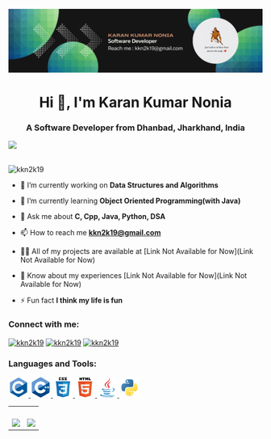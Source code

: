 
![logo](https://github.com/kkn2k19/kkn2k19/blob/main/Banner.png)
<h1 align="center">Hi 👋, I'm Karan Kumar Nonia</h1>
<h3 align="center">A Software Developer from Dhanbad, Jharkhand, India</h3>

<a href="https://github.com/ryo-ma/github-profile-trophy">
  <img width=800 align="right" src="https://github-profile-trophy.vercel.app/?username=kkn2k19&column=10&theme=gruvbox&no-frame=true"/>
</a>
<br>
<br>

<p align="left"> <img src="https://komarev.com/ghpvc/?username=kkn2k19&label=Profile%20views&color=0e75b6&style=flat" alt="kkn2k19" />  </p>

- 🔭 I’m currently working on **Data Structures and Algorithms**

- 🌱 I’m currently learning **Object Oriented Programming(with Java)**

- 💬 Ask me about **C, Cpp, Java, Python, DSA**

- 📫 How to reach me **kkn2k19@gmail.com**

- 👨‍💻 All of my projects are available at [Link Not Available for Now](Link Not Available for Now)

- 📄 Know about my experiences [Link Not Available for Now](Link Not Available for Now)

- ⚡ Fun fact **I think my life is fun**



<h3 align="left">Connect with me:</h3>
<p align="left">
<a href="https://linkedin.com/in/kkn2k19" target="blank"><img align="center" src="https://raw.githubusercontent.com/rahuldkjain/github-profile-readme-generator/master/src/images/icons/Social/linked-in-alt.svg" alt="kkn2k19" height="30" width="40" /></a>
<a href="https://instagram.com/kkn2k19" target="blank"><img align="center" src="https://raw.githubusercontent.com/rahuldkjain/github-profile-readme-generator/master/src/images/icons/Social/instagram.svg" alt="kkn2k19" height="30" width="40" /></a>
<a href="https://www.leetcode.com/kkn2k19" target="blank"><img align="center" src="https://raw.githubusercontent.com/rahuldkjain/github-profile-readme-generator/master/src/images/icons/Social/leet-code.svg" alt="kkn2k19" height="30" width="40" /></a>
</p>

<h3 align="left">Languages and Tools:</h3>
<p align="left"> <a href="https://www.cprogramming.com/" target="_blank" rel="noreferrer"> <img src="https://raw.githubusercontent.com/devicons/devicon/master/icons/c/c-original.svg" alt="c" width="40" height="40"/> </a> <a href="https://www.w3schools.com/cpp/" target="_blank" rel="noreferrer"> <img src="https://raw.githubusercontent.com/devicons/devicon/master/icons/cplusplus/cplusplus-original.svg" alt="cplusplus" width="40" height="40"/> </a> <a href="https://www.w3schools.com/css/" target="_blank" rel="noreferrer"> <img src="https://raw.githubusercontent.com/devicons/devicon/master/icons/css3/css3-original-wordmark.svg" alt="css3" width="40" height="40"/> </a> <a href="https://www.w3.org/html/" target="_blank" rel="noreferrer"> <img src="https://raw.githubusercontent.com/devicons/devicon/master/icons/html5/html5-original-wordmark.svg" alt="html5" width="40" height="40"/> </a> <a href="https://www.java.com" target="_blank" rel="noreferrer"> <img src="https://raw.githubusercontent.com/devicons/devicon/master/icons/java/java-original.svg" alt="java" width="40" height="40"/> </a> <a href="https://www.python.org" target="_blank" rel="noreferrer"> <img src="https://raw.githubusercontent.com/devicons/devicon/master/icons/python/python-original.svg" alt="python" width="40" height="40"/> </a> </p>

<!--
<table border="0">
  <tr>
    <td><img align="center" src="https://github-readme-stats.vercel.app/api?username=kkn2k19&show_icons=true&locale=en" alt=""></td>
    <td><img src="https://github-readme-stats.vercel.app/api/top-langs?username=kkn2k19&show_icons=true&locale=en&layout=compact" alt=""></td>
  </tr>
  <tr>
    <td><img src="https://github-profile-summary-cards.vercel.app/api/cards/profile-details?username=kkn2k19&theme=tokyonight" alt=""></td>
    <td><img src="https://github-readme-streak-stats.herokuapp.com/?user=kkn2k19&" alt=""></td>
  </tr>
</table>
-->


<table border="0">
  <tr>
    <td><img align="center" src="https://github-readme-stats.vercel.app/api?username=kkn2k19&show_icons=true&theme=dark&locale=en" alt="" /></td>
    <td><img src="https://github-readme-stats.vercel.app/api/top-langs?username=kkn2k19&show_icons=true&theme=dark&locale=en&layout=compact" alt="" /></td>
  </tr>
      <tr>
            <td><img src="https://github-profile-summary-cards.vercel.app/api/cards/profile-details?username=kkn2k19&theme=tokyonight"></td>
            <td><img src="https://github-readme-streak-stats.herokuapp.com/?user=kkn2k19&theme=tokyonight"></td>
      </tr>
</table>
